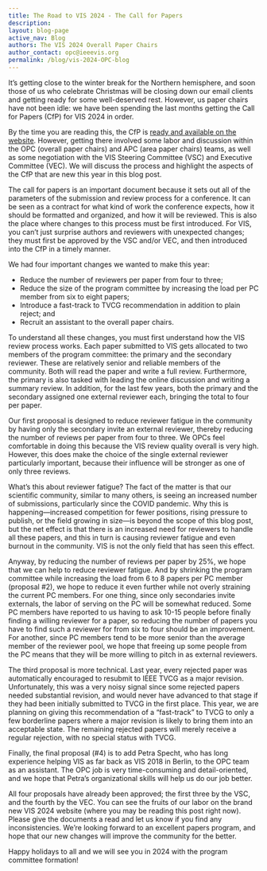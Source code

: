 ```yaml
---
title: The Road to VIS 2024 - The Call for Papers
description: 
layout: blog-page
active_nav: Blog
authors: The VIS 2024 Overall Paper Chairs
author_contact: opc@ieeevis.org
permalink: /blog/vis-2024-OPC-blog
---
```


It’s getting close to the winter break for the Northern hemisphere, and soon those of us who celebrate Christmas will be closing down our email clients and getting ready for some well-deserved rest. However, us paper chairs have not been idle: we have been spending the last months getting the Call for Papers (CfP) for VIS 2024 in order.

By the time you are reading this, the CfP is [ready and available on the website](https://ieeevis.org/year/2024/info/call-participation/call-for-participation). However, getting there involved some labor and discussion within the OPC (overall paper chairs) and APC (area paper chairs) teams, as well as some negotiation with the VIS Steering Committee (VSC) and Executive Committee (VEC). We will discuss the process and highlight the aspects of the CfP that are new this year in this blog post.

The call for papers is an important document because it sets out all of the parameters of the submission and review process for a conference. It can be seen as a contract for what kind of work the conference expects, how it should be formatted and organized, and how it will be reviewed. This is also the place where changes to this process must be first introduced. For VIS, you can’t just surprise authors and reviewers with unexpected changes; they must first be approved by the VSC and/or VEC, and then introduced into the CfP in a timely manner.

We had four important changes we wanted to make this year:
* Reduce the number of reviewers per paper from four to three;
* Reduce the size of the program committee by increasing the load per PC member from six to eight papers;
* Introduce a fast-track to TVCG recommendation in addition to plain reject; and
* Recruit an assistant to the overall paper chairs.

To understand all these changes, you must first understand how the VIS review process works. Each paper submitted to VIS gets allocated to two members of the program committee: the primary and the secondary reviewer. These are relatively senior and reliable members of the community. Both will read the paper and write a full review. Furthermore, the primary is also tasked with leading the online discussion and writing a summary review. In addition, for the last few years, both the primary and the secondary assigned one external reviewer each, bringing the total to four per paper.

Our first proposal is designed to reduce reviewer fatigue in the community by having only the secondary invite an external reviewer, thereby reducing the number of reviews per paper from four to three. We OPCs feel comfortable in doing this because the VIS review quality overall is very high. However, this does make the choice of the single external reviewer particularly important, because their influence will be stronger as one of only three reviews.

What’s this about reviewer fatigue? The fact of the matter is that our scientific community, similar to many others, is seeing an increased number of submissions, particularly since the COVID pandemic. Why this is happening—increased competition for fewer positions, rising pressure to publish, or the field growing in size—is beyond the scope of this blog post, but the net effect is that there is an increased need for reviewers to handle all these papers, and this in turn is causing reviewer fatigue and even burnout in the community. VIS is not the only field that has seen this effect.

Anyway, by reducing the number of reviews per paper by 25%, we hope that we can help to reduce reviewer fatigue. And by shrinking the program committee while increasing the load from 6 to 8 papers per PC member (proposal #2), we hope to reduce it even further while not overly straining the current PC members. For one thing, since only secondaries invite externals, the labor of serving on the PC will be somewhat reduced. Some PC members have reported to us having to ask 10-15 people before finally finding a willing reviewer for a paper, so reducing the number of papers you have to find such a reviewer for from six to four should be an improvement. For another, since PC members tend to be more senior than the average member of the reviewer pool, we hope that freeing up some people from the PC means that they will be more willing to pitch in as external reviewers.

The third proposal is more technical. Last year, every rejected paper was automatically encouraged to resubmit to IEEE TVCG as a major revision. Unfortunately, this was a very noisy signal since some rejected papers needed substantial revision, and would never have advanced to that stage if they had been initially submitted to TVCG in the first place. This year, we are planning on giving this recommendation of a “fast-track” to TVCG to only a few borderline papers where a major revision is likely to bring them into an acceptable state. The remaining rejected papers will merely receive a regular rejection, with no special status with TVCG.

Finally, the final proposal (#4) is to add Petra Specht, who has long experience helping VIS as far back as VIS 2018 in Berlin, to the OPC team as an assistant. The OPC job is very time-consuming and detail-oriented, and we hope that Petra’s organizational skills will help us do our job better.

All four proposals have already been approved; the first three by the VSC, and the fourth by the VEC. You can see the fruits of our labor on the brand new VIS 2024 website (where you may be reading this post right now). Please give the documents a read and let us know if you find any inconsistencies. We’re looking forward to an excellent papers program, and hope that our new changes will improve the community for the better.

Happy holidays to all and we will see you in 2024 with the program committee formation!
